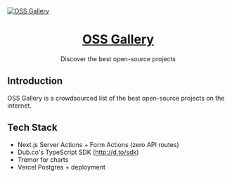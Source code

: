 <a href="https://oss.gallery">
  <img alt="OSS Gallery" src="https://raw.githubusercontent.com/dubinc/oss-gallery/main/public/thumbnail.jpg" />
  <h1 align="center">OSS Gallery</h1>
</a>

<p align="center">
  Discover the best open-source projects
</p>

## Introduction

OSS Gallery is a crowdsourced list of the best open-source projects on the internet.

## Tech Stack

- Next.js Server Actions + Form Actions (zero API routes)
- Dub.co's TypeScript SDK (http://d.to/sdk)
- Tremor for charts
- Vercel Postgres + deployment
